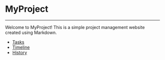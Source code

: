 # MyProject
***

Welcome to MyProject! This is a simple project management website created using Markdown.

- [Tasks](tasks.md)
- [Timeline](timeline.md)
- [History](history.md)
